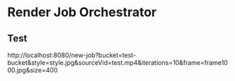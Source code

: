 # Render Job Orchestrator

## Test
http://localhost:8080/new-job?bucket=test-bucket&style=style.jpg&sourceVid=test.mp4&iterations=10&frame=frame1000.jpg&size=400

